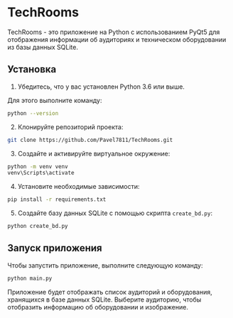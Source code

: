 # TechRooms

TechRooms - это приложение на Python с использованием PyQt5 для отображения информации об аудиториях и техническом оборудовании из базы данных SQLite.

## Установка

1. Убедитесь, что у вас установлен Python 3.6 или выше.


Для этого выполните команду:  

```bash
python --version
```  

2. Клонируйте репозиторий проекта:

```bash
git clone https://github.com/Pavel7811/TechRooms.git
```

3. Создайте и активируйте виртуальное окружение:

```bash
python -m venv venv
venv\Scripts\activate
```


4. Установите необходимые зависимости:

```bash
pip install -r requirements.txt
```

5. Создайте базу данных SQLite с помощью скрипта `create_bd.py`:

```bash
python create_bd.py
```


## Запуск приложения

Чтобы запустить приложение, выполните следующую команду:

```bash
python main.py
```

Приложение будет отображать список аудиторий и оборудования, хранящихся в базе данных SQLite. Выберите аудиторию, чтобы отобразить информацию об оборудовании и изображение.
